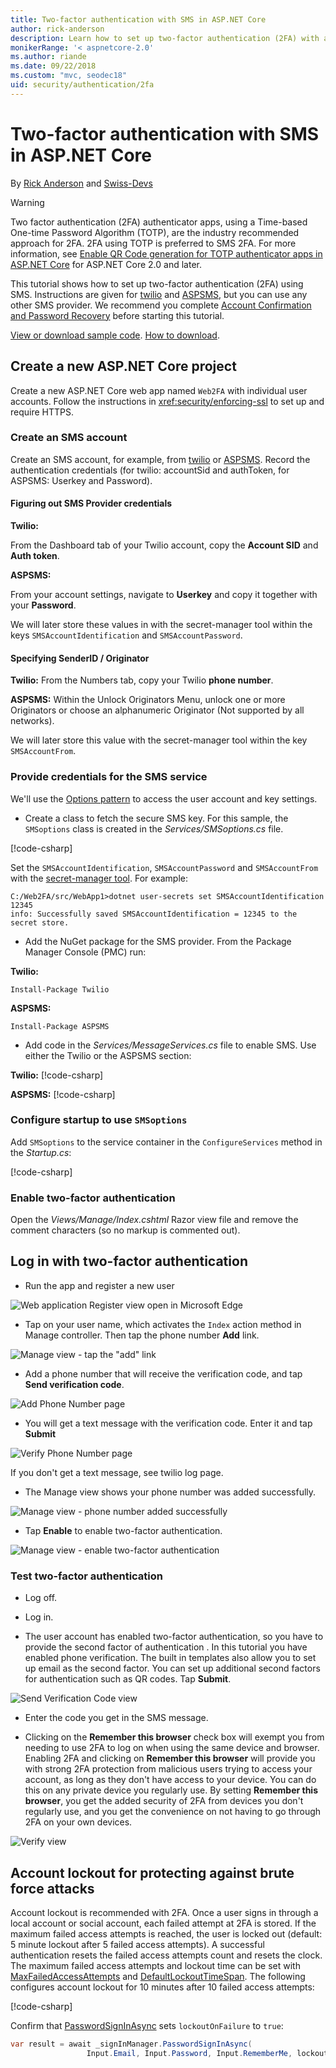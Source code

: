 ```yaml
---
title: Two-factor authentication with SMS in ASP.NET Core
author: rick-anderson
description: Learn how to set up two-factor authentication (2FA) with an ASP.NET Core app.
monikerRange: '< aspnetcore-2.0'
ms.author: riande
ms.date: 09/22/2018
ms.custom: "mvc, seodec18"
uid: security/authentication/2fa
---
```

# Two-factor authentication with SMS in ASP.NET Core

By [Rick Anderson](https://twitter.com/RickAndMSFT) and [Swiss-Devs](https://github.com/Swiss-Devs)

>[!WARNING]
> Two factor authentication (2FA) authenticator apps, using a Time-based One-time Password Algorithm (TOTP), are the industry recommended approach for 2FA. 2FA using TOTP is preferred to SMS 2FA. For more information, see [Enable QR Code generation for TOTP authenticator apps in ASP.NET Core](xref:security/authentication/identity-enable-qrcodes) for ASP.NET Core 2.0 and later.

This tutorial shows how to set up two-factor authentication (2FA) using SMS. Instructions are given for [twilio](https://www.twilio.com/) and [ASPSMS](https://www.aspsms.com/asp.net/identity/core/testcredits/), but you can use any other SMS provider. We recommend you complete [Account Confirmation and Password Recovery](xref:security/authentication/accconfirm) before starting this tutorial.

[View or download sample code](https://github.com/aspnet/AspNetCore.Docs/tree/master/aspnetcore/security/authentication/2fa/sample/Web2FA). [How to download](xref:index#how-to-download-a-sample).

## Create a new ASP.NET Core project

Create a new ASP.NET Core web app named `Web2FA` with individual user accounts. Follow the instructions in <xref:security/enforcing-ssl> to set up and require HTTPS.

### Create an SMS account

Create an SMS account, for example, from [twilio](https://www.twilio.com/) or [ASPSMS](https://www.aspsms.com/asp.net/identity/core/testcredits/). Record the authentication credentials (for twilio: accountSid and authToken, for ASPSMS: Userkey and Password).

#### Figuring out SMS Provider credentials

**Twilio:**

From the Dashboard tab of your Twilio account, copy the **Account SID** and **Auth token**.

**ASPSMS:**

From your account settings, navigate to **Userkey** and copy it together with your **Password**.

We will later store these values in with the secret-manager tool within the keys `SMSAccountIdentification` and `SMSAccountPassword`.

#### Specifying SenderID / Originator

**Twilio:**
From the Numbers tab, copy your Twilio **phone number**.

**ASPSMS:**
Within the Unlock Originators Menu, unlock one or more Originators or choose an alphanumeric Originator (Not supported by all networks).

We will later store this value with the secret-manager tool within the key `SMSAccountFrom`.

### Provide credentials for the SMS service

We'll use the [Options pattern](xref:fundamentals/configuration/options) to access the user account and key settings.

* Create a class to fetch the secure SMS key. For this sample, the `SMSoptions` class is created in the *Services/SMSoptions.cs* file.

[!code-csharp[](2fa/sample/Web2FA/Services/SMSoptions.cs)]

Set the `SMSAccountIdentification`, `SMSAccountPassword` and `SMSAccountFrom` with the [secret-manager tool](xref:security/app-secrets). For example:

```none
C:/Web2FA/src/WebApp1>dotnet user-secrets set SMSAccountIdentification 12345
info: Successfully saved SMSAccountIdentification = 12345 to the secret store.
```

* Add the NuGet package for the SMS provider. From the Package Manager Console (PMC) run:

**Twilio:**

`Install-Package Twilio`

**ASPSMS:**

`Install-Package ASPSMS`

* Add code in the *Services/MessageServices.cs* file to enable SMS. Use either the Twilio or the ASPSMS section:

**Twilio:**
[!code-csharp[](2fa/sample/Web2FA/Services/MessageServices_twilio.cs)]

**ASPSMS:**
[!code-csharp[](2fa/sample/Web2FA/Services/MessageServices_ASPSMS.cs)]

### Configure startup to use `SMSoptions`

Add `SMSoptions` to the service container in the `ConfigureServices` method in the *Startup.cs*:

[!code-csharp[](2fa/sample/Web2FA/Startup.cs?name=snippet1&highlight=4)]

### Enable two-factor authentication

Open the *Views/Manage/Index.cshtml* Razor view file and remove the comment characters (so no markup is commented out).

## Log in with two-factor authentication

* Run the app and register a new user

![Web application Register view open in Microsoft Edge](2fa/_static/login2fa1.png)

* Tap on your user name, which activates the `Index` action method in Manage controller. Then tap the phone number **Add** link.

![Manage view - tap the "add" link](2fa/_static/login2fa2.png)

* Add a phone number that will receive the verification code, and tap **Send verification code**.

![Add Phone Number page](2fa/_static/login2fa3.png)

* You will get a text message with the verification code. Enter it and tap **Submit**

![Verify Phone Number page](2fa/_static/login2fa4.png)

If you don't get a text message, see twilio log page.

* The Manage view shows your phone number was added successfully.

![Manage view - phone number added successfully](2fa/_static/login2fa5.png)

* Tap **Enable** to enable two-factor authentication.

![Manage view - enable two-factor authentication](2fa/_static/login2fa6.png)

### Test two-factor authentication

* Log off.

* Log in.

* The user account has enabled two-factor authentication, so you have to provide the second factor of authentication . In this tutorial you have enabled phone verification. The built in templates also allow you to set up email as the second factor. You can set up additional second factors for authentication such as QR codes. Tap **Submit**.

![Send Verification Code view](2fa/_static/login2fa7.png)

* Enter the code you get in the SMS message.

* Clicking on the **Remember this browser** check box will exempt you from needing to use 2FA to log on when using the same device and browser. Enabling 2FA and clicking on **Remember this browser** will provide you with strong 2FA protection from malicious users trying to access your account, as long as they don't have access to your device. You can do this on any private device you regularly use. By setting  **Remember this browser**, you get the added security of 2FA from devices you don't regularly use, and you get the convenience on not having to go through 2FA on your own devices.

![Verify view](2fa/_static/login2fa8.png)

## Account lockout for protecting against brute force attacks

Account lockout is recommended with 2FA. Once a user signs in through a local account or social account, each failed attempt at 2FA is stored. If the maximum failed access attempts is reached, the user is locked out (default: 5 minute lockout after 5 failed access attempts). A successful authentication resets the failed access attempts count and resets the clock. The maximum failed access attempts and lockout time can be set with [MaxFailedAccessAttempts](/dotnet/api/microsoft.aspnetcore.identity.lockoutoptions.maxfailedaccessattempts) and [DefaultLockoutTimeSpan](/dotnet/api/microsoft.aspnetcore.identity.lockoutoptions.defaultlockouttimespan). The following configures account lockout for 10 minutes after 10 failed access attempts:

[!code-csharp[](2fa/sample/Web2FA/Startup.cs?name=snippet2&highlight=13-17)]

Confirm that [PasswordSignInAsync](/dotnet/api/microsoft.aspnetcore.identity.signinmanager-1.passwordsigninasync) sets `lockoutOnFailure` to `true`:

```csharp
var result = await _signInManager.PasswordSignInAsync(
                 Input.Email, Input.Password, Input.RememberMe, lockoutOnFailure: true);
```
